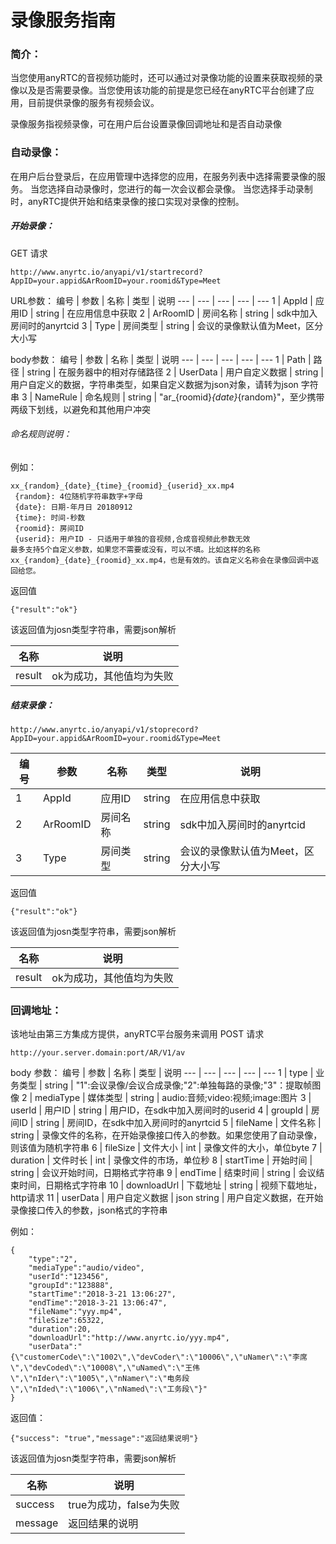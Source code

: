 # 录像服务指南


### 简介：

当您使用anyRTC的音视频功能时，还可以通过对录像功能的设置来获取视频的录像以及是否需要录像。当您使用该功能的前提是您已经在anyRTC平台创建了应用，目前提供录像的服务有视频会议。

录像服务指视频录像，可在用户后台设置录像回调地址和是否自动录像

### 自动录像：
在用户后台登录后，在应用管理中选择您的应用，在服务列表中选择需要录像的服务。
当您选择自动录像时，您进行的每一次会议都会录像。
当您选择手动录制时，anyRTC提供开始和结束录像的接口实现对录像的控制。


##### 开始录像：

GET 请求
```
http://www.anyrtc.io/anyapi/v1/startrecord?AppID=your.appid&ArRoomID=your.roomid&Type=Meet
```

URL参数：
编号 | 参数 | 名称 | 类型 | 说明
--- | --- | --- | --- | ---
1 | AppId | 应用ID | string | 在应用信息中获取
2 | ArRoomID | 房间名称 | string | sdk中加入房间时的anyrtcid
3 | Type | 房间类型 | string | 会议的录像默认值为Meet，区分大小写

body参数：
编号 | 参数 | 名称 | 类型 | 说明
--- | --- | --- | --- | ---
1 | Path | 路径 | string | 在服务器中的相对存储路径
2 | UserData | 用户自定义数据 | string | 用户自定义的数据，字符串类型，如果自定义数据为json对象，请转为json 字符串
3 | NameRule | 命名规则 | string | "ar_{roomid}_{date}_{random}"，至少携带两级下划线，以避免和其他用户冲突

###### 命名规则说明：

例如： 
```
xx_{random}_{date}_{time}_{roomid}_{userid}_xx.mp4
 {random}: 4位随机字符串数字+字母
 {date}: 日期-年月日 20180912
 {time}: 时间-秒数
 {roomid}: 房间ID
 {userid}: 用户ID - 只适用于单独的音视频,合成音视频此参数无效
最多支持5个自定义参数，如果您不需要或没有，可以不填。比如这样的名称xx_{random}_{date}_{roomid}_xx.mp4，也是有效的。该自定义名称会在录像回调中返回给您。
```

返回值
```
{"result":"ok"}
```
该返回值为josn类型字符串，需要json解析

名称 | 说明
--- | ---
result | ok为成功，其他值均为失败



##### 结束录像：
```
http://www.anyrtc.io/anyapi/v1/stoprecord?AppID=your.appid&ArRoomID=your.roomid&Type=Meet
```

编号 | 参数 | 名称 | 类型 | 说明
--- | --- | --- | --- | ---
1 | AppId | 应用ID | string | 在应用信息中获取
2 | ArRoomID | 房间名称 | string | sdk中加入房间时的anyrtcid
3 | Type | 房间类型 | string | 会议的录像默认值为Meet，区分大小写

返回值
```
{"result":"ok"}
```
该返回值为josn类型字符串，需要json解析

名称 | 说明
--- | ---
result | ok为成功，其他值均为失败


### 回调地址：
该地址由第三方集成方提供，anyRTC平台服务来调用
POST 请求
```
http://your.server.domain:port/AR/V1/av
```

body 参数：
编号 | 参数 | 名称 | 类型 | 说明
--- | --- | --- | --- | ---
1 | type | 业务类型 | string | "1":会议录像/会议合成录像;"2":单独每路的录像;"3"：提取帧图像
2 | mediaType | 媒体类型 | string | audio:音频;video:视频;image:图片
3 | userId | 用户ID | string | 用户ID，在sdk中加入房间时的userid
4 | groupId | 房间ID | string | 房间ID，在sdk中加入房间时的anyrtcid
5 | fileName | 文件名称 | string | 录像文件的名称，在开始录像接口传入的参数。如果您使用了自动录像，则该值为随机字符串
6 | fileSize | 文件大小 | int | 录像文件的大小，单位byte
7 | duration | 文件时长 | int | 录像文件的市场，单位秒
8 | startTime | 开始时间 | string | 会议开始时间，日期格式字符串
9 | endTime | 结束时间 | string | 会议结束时间，日期格式字符串
10 | downloadUrl | 下载地址 | string | 视频下载地址，http请求
11 | userData | 用户自定义数据 | json string | 用户自定义数据，在开始录像接口传入的参数，json格式的字符串

例如：
```
{
    "type":"2",
    "mediaType":"audio/video",
    "userId":"123456",
    "groupId":"123888",
    "startTime":"2018-3-21 13:06:27",
    "endTime":"2018-3-21 13:06:47",
    "fileName":"yyy.mp4",
    "fileSize":65322,
    "duration":20,
    "downloadUrl":"http://www.anyrtc.io/yyy.mp4",
    "userData":"{\"customerCode\":\"1002\",\"devCoder\":\"10006\",\"uNamer\":\"李席\",\"devCoded\":\"10008\",\"uNamed\":\"王伟\",\"nIder\":\"1005\",\"nNamer\":\"电务段\",\"nIded\":\"1006\",\"nNamed\":\"工务段\"}"
}
```

返回值：
```
{"success": "true","message":"返回结果说明"}
```
该返回值为josn类型字符串，需要json解析

名称 | 说明
--- | ---
success | true为成功，false为失败
message | 返回结果的说明